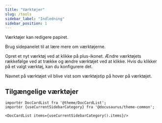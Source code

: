 ```yaml
---
title: "Værktøjer"
slug: /tools
sidebar_label: "Indledning"
sidebar_position: 1
---
```



Værktøjer kan redigere papiret.

Brug sidepanelet til at lære mere om værktøjerne.

Opret et nyt værktøj ved at klikke på plus-ikonet. Ændre værktøjets rækkefølge ved at trække og ændre værktøjet ved at klikke. Hvis du klikker på et valgt værktøj, kan du konfigurere det.

Navnet på værktøjet vil blive vist som værktøjstip på hover på værktøjet.

## Tilgængelige værktøjer

```mdx-code-block
importér DocCardList fra '@theme/DocCardList';
importér {useCurrentSidebarCategory} fra '@docusaurus/theme-common';

<DocCardList items={useCurrentSidebarCategory().items}/>
```

